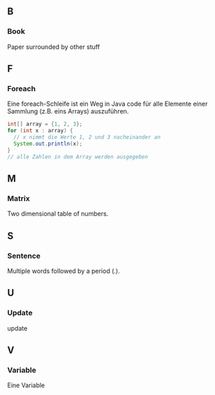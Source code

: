 <!--THIS FILE IS AUTOMATICALLY GENERATED - DO NOT EDIT-->

## B

### Book

Paper surrounded by other stuff

## F

### Foreach

Eine foreach-Schleife ist ein Weg in Java code für alle Elemente einer Sammlung (z.B. eins Arrays) auszuführen.

```java
int[] array = {1, 2, 3};
for (int x : array) {
  // x nimmt die Werte 1, 2 und 3 nacheinander an
  System.out.println(x);
}
// alle Zahlen in dem Array werden ausgegeben
```

## M

### Matrix

Two dimensional table of numbers.

## S

### Sentence

Multiple words followed by a period (.).

## U

### Update

update

## V

### Variable

Eine Variable
